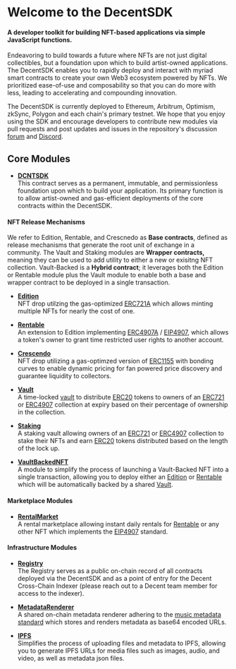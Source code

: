 # Welcome to the DecentSDK

#### A developer toolkit for building NFT-based applications via simple JavaScript functions.

Endeavoring to build towards a future where NFTs are not just digital collectibles, but a foundation upon which to build artist-owned applications. The DecentSDK enables you to rapidly deploy and interact with myriad smart contracts to create your own Web3 ecosystem powered by NFTs.  We prioritized ease-of-use and composability so that you can do more with less, leading to accelerating and compounding innovation.

The DecentSDK is currently deployed to Ethereum, Arbitrum, Optimism, zkSync, Polygon and each chain's primary testnet.  We hope that you enjoy using the SDK and encourage developers to contribute new modules via pull requests and post updates and issues in the repository's discussion [forum](https://github.com/decentxyz/DecentSDK/discussions) and [Discord](https://discord.gg/Z4BVZ2dK9z).



## Core Modules

- **[DCNTSDK](DCNTSDK.md)**  
This contract serves as a permanent, immutable, and permissionless foundation upon which to build your application. Its primary function is to allow artist-owned and gas-efficient deployments of the core contracts within the DecentSDK.

#### NFT Release Mechanisms

We refer to Edition, Rentable, and Crescnedo as **Base contracts**, defined as release mechanisms that generate the root unit of exchange in a community.  The Vault and Staking modules are **Wrapper contracts,** meaning they can be used to add utility to either a new or exisitng NFT collection.  Vault-Backed is a **Hybrid contract**; it leverages both the Edition or Rentable module plus the Vault module to enable both a base and wrapper contract to be deployed in a single transaction.

- **[Edition](Edition.md)**  
NFT drop utilzing the gas-optimized [ERC721A](https://www.azuki.com/erc721a) which allows minting multiple NFTs for nearly the cost of one.

- **[Rentable](Rentable.md)**  
An extension to Edition implementing [ERC4907A](https://chiru-labs.github.io/ERC721A/#/erc4907a) / [EIP4907](https://eips.ethereum.org/EIPS/eip-4907), which allows a token's owner to grant time restricted user rights to another account.

- **[Crescendo](Crescendo.md)**  
NFT drop utilizing a gas-optimzed version of [ERC1155](https://github.com/transmissions11/solmate) with bonding curves to enable dynamic pricing for fan powered price discovery and guarantee liquidity to collectors.

- **[Vault](Vault.md)**  
A time-locked [vault](https://decentxyz.medium.com/introducing-dcnt-vault-wrappers-8f9253240f58) to distribute [ERC20](https://eips.ethereum.org/EIPS/eip-20) tokens to owners of an [ERC721](https://eips.ethereum.org/EIPS/eip-721) or [ERC4907](https://eips.ethereum.org/EIPS/eip-4907) collection at expiry based on their percentage of ownership in the collection.

- **[Staking](Staking.md)**  
A staking vault allowing owners of an [ERC721](https://eips.ethereum.org/EIPS/eip-721) or [ERC4907](https://eips.ethereum.org/EIPS/eip-4907) collection to stake their NFTs and earn [ERC20](https://eips.ethereum.org/EIPS/eip-20) tokens distributed based on the length of the lock up.

- **[VaultBackedNFT](VaultBackedNFT.md)**  
A module to simplify the process of launching a Vault-Backed NFT into a single transaction, allowing you to deploy either an [Edition](Edition.md) or [Rentable](Rentable.md) which will be automatically backed by a shared [Vault](Vault.md).

#### Marketplace Modules

- **[RentalMarket](RentalMarket.md)**  
A rental marketplace allowing instant daily rentals for [Rentable](Rentable.md) or any other NFT which implements the [EIP4907](https://eips.ethereum.org/EIPS/eip-4907) standard.

#### Infrastructure Modules

- **[Registry](Registry.md)**  
The Registry serves as a public on-chain record of all contracts deployed via the DecentSDK and as a point of entry for the Decent Cross-Chain Indexer (please reach out to a Decent team member for access to the indexer).

- **[MetadataRenderer](MetadataRenderer.md)**  
A shared on-chain metadata renderer adhering to the [music metadata standard](https://gist.github.com/bretth18/df8358c840fa94946ec212f753e290dd) which stores and renders metadata as base64 encoded URLs.

- **[IPFS](IPFS.md)**  
Simplifies the process of uploading files and metadata to IPFS, allowing you to generate IPFS URLs for media files such as images, audio, and video, as well as metadata json files.